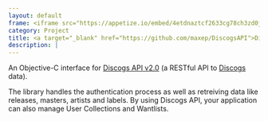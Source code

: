 ```yaml
---
layout: default
frame: <iframe src="https://appetize.io/embed/4etdnaztcf2633cg78ch3zd0jm?device=iphone8&scale=75&autoplay=false&orientation=portrait&deviceColor=white&disableHome=true" width="312px" height="653px" frameborder="0" scrolling="no"></iframe>
category: Project
title: <a target="_blank" href="https://github.com/maxep/DiscogsAPI">DiscogsAPI</a>
description: |
---
```

An Objective-C interface for [Discogs API v2.0](http://www.discogs.com/developers/) (a RESTful API to [Discogs](http://www.discogs.com/) data).

The library handles the authentication process as well as retreiving data like releases, masters, artists and labels. By using Discogs API, your application can also manage User Collections and Wantlists.
